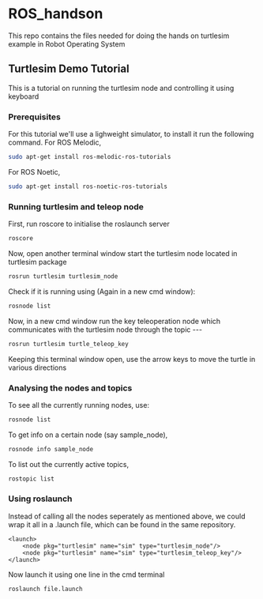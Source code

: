 # ROS_handson
This repo contains the files needed for doing the hands on turtlesim example in Robot Operating System

## Turtlesim Demo Tutorial
This is a tutorial on running the turtlesim node and controlling it using keyboard

### Prerequisites
For this tutorial we'll use a lighweight simulator, to install it run the following command.
For ROS Melodic,
```sh
sudo apt-get install ros-melodic-ros-tutorials
```
For ROS Noetic,
```sh
sudo apt-get install ros-noetic-ros-tutorials
```
### Running turtlesim and teleop node
First, run roscore to initialise the roslaunch server
```sh
roscore
```
Now, open another terminal window start the turtlesim node located in turtlesim package
```sh
rosrun turtlesim turtlesim_node
```
Check if it is running using (Again in a new cmd window):
```sh
rosnode list
```
Now, in a new cmd window run the key teleoperation node which communicates with the turtlesim node through the topic ---
```sh
rosrun turtlesim turtle_teleop_key
```
Keeping this terminal window open, use the arrow keys to move the turtle in various directions
### Analysing the nodes and topics
To see all the currently running nodes, use:
```sh
rosnode list
```
To get info on a certain node (say sample_node),
```sh
rosnode info sample_node
```
To list out the currently active topics,
```sh
rostopic list
```
### Using roslaunch
Instead of calling all the nodes seperately as mentioned above,
we could wrap it all in a .launch file, which can be found in the same repository.
```
<launch>
	<node pkg="turtlesim" name="sim" type="turtlesim_node"/>
	<node pkg="turtlesim" name="sim" type="turtlesim_teleop_key"/>
</launch>
```
Now launch it using one line in the cmd terminal
```sh
roslaunch file.launch
```